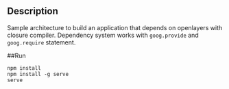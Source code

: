 ## Description
Sample architecture to build an application that depends on openlayers with closure compiler.
Dependency system works with `goog.provide` and `goog.require` statement.

##Run
```$xslt
npm install
npm install -g serve
serve
```

